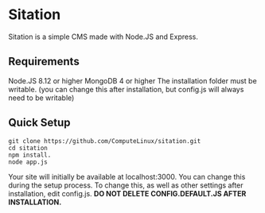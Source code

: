 Sitation
========
Sitation is a simple CMS made with Node.JS and Express.

Requirements
------------
Node.JS 8.12 or higher
MongoDB 4 or higher
The installation folder must be writable. (you can change this after installation, but config.js will always need to be writable)

Quick Setup
-----------
    git clone https://github.com/ComputeLinux/sitation.git
    cd sitation
    npm install.
    node app.js

Your site will initially be available at localhost:3000. You can change this during the setup process. To change this, as well as  other settings after installation, edit config.js.
**DO NOT DELETE CONFIG.DEFAULT.JS AFTER INSTALLATION.**

